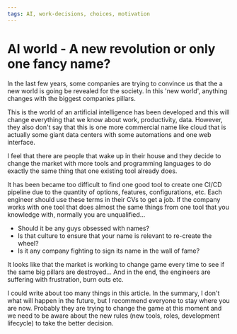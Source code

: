 ```yaml
---
tags: AI, work-decisions, choices, motivation
---
```


# AI world - A new revolution or only one fancy name?

In the last few years, some companies are trying to convince us that the a new world is going be revealed for the society. In this 'new world', anything changes with the biggest companies pillars. 

This is the world of an artificial intelligence has been developed and this will change everything that we know about work, productivity, data. However, they also don't say that this is one more commercial name like cloud that is actually some giant data centers with some automations and one web interface. 

I feel that there are people that wake up in their house and they decide to change the market with more tools and programming languages to do exactly the same thing that one existing tool already does. 

It has been became too difficult to find one good tool to create one CI/CD pipeline due to the quantity of options, features, configurations, etc. Each engineer should use these terms in their CVs to get a job. If the company works with one tool that does almost the same things from one tool that you knowledge with, normally you are unqualified... 

- Should it be any guys obsessed with names? 
- Is that culture to ensure that your name is relevant to re-create the wheel? 
- Is it any company fighting to sign its name in the wall of fame? 

It looks like that the market is working to change game every time to see if the same big pillars are destroyed... And in the end, the engineers are suffering with frustration, burn outs etc. 

I could write about too many things in this article. In the summary, I don't what will happen in the future, but I recommend everyone to stay where you are now. Probably they are trying to change the game at this moment and we need to be aware about the new rules (new tools, roles, development lifecycle) to take the better decision. 
